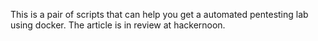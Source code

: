 This is a pair of scripts that can help you get a automated pentesting lab using docker.
The article is in review at hackernoon. 
